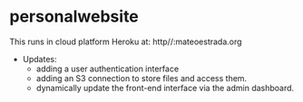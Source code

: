 # personalwebsite

This runs in cloud platform Heroku at: http//:mateoestrada.org

- Updates:
    + adding a user authentication interface
    + adding an S3 connection to store files and access them.
    + dynamically update the front-end interface via the admin dashboard.
